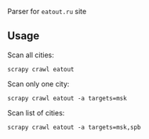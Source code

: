 Parser for `eatout.ru` site 
 ## Usage
 Scan all cities:
 
    scrapy crawl eatout
    
 Scan only one city:
 
 	scrapy crawl eatout -a targets=msk
 	
 Scan list of cities:
 
	scrapy crawl eatout -a targets=msk,spb
